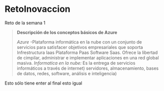# RetoInovaccion
Reto de la semana 1
> **Descripción de los conceptos básicos de Azure**
>
>_Azure_ -Plataforma informática en la nube con un conjunto de servicios para satisfacer objetivos empresariales que soporta Infrestructura Iaas Plataforma Paas Software Saas. Ofrece la libertad de cimpilar, administrar e implementar aplicaciones en una red global masiva.
>_Informatica en la nube:_ Es la entrega de servicios informáticos a través de internet) servidores, almacenamiento, bases de datos, redes, software, análisis e inteligencia)

Esto sólo tiene enter al final
esto igual
